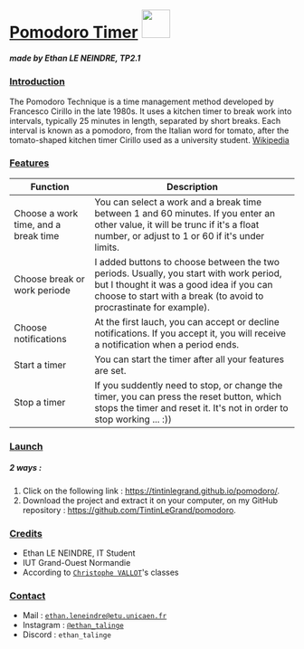 # [Pomodoro Timer](https://tintinlegrand.github.io/pomodoro/) <img src="ressources/pomodoro.ico" width="50"></img>
##### made by Ethan LE NEINDRE, TP2.1

### <u>Introduction</u>
The Pomodoro Technique is a time management method developed by Francesco Cirillo in the late 1980s. It uses a kitchen timer to break work into intervals, typically 25 minutes in length, separated by short breaks. Each interval is known as a pomodoro, from the Italian word for tomato, after the tomato-shaped kitchen timer Cirillo used as a university student. [Wikipedia](https://en.wikipedia.org/wiki/Pomodoro_Technique)

### <u>Features</u>
| Function | Description |
| -------- | ----------- |
| Choose a work time, and a break time | You can select a work and a break time between 1 and 60 minutes. If you enter an other value, it will be trunc if it's a float number, or adjust to 1 or 60 if it's under limits. |
| Choose break or work periode | I added buttons to choose between the two periods. Usually, you start with work period, but I thought it was a good idea if you can choose to start with a break (to avoid to procrastinate for example). |
| Choose notifications | At the first lauch, you can accept or decline notifications. If you accept it, you will receive a notification when a period ends. |
| Start a timer | You can start the timer after all your features are set. |
| Stop a timer | If you suddently need to stop, or change the timer, you can press the reset button, which stops the timer and reset it. It's not in order to stop working ... :)) |

### <u>Launch</u>
##### 2 ways :
1. Click on the following link : https://tintinlegrand.github.io/pomodoro/.
2. Download the project and extract it on your computer, on my GitHub repository : https://github.com/TintinLeGrand/pomodoro.

### <u>Credits</u>
- Ethan LE NEINDRE, IT Student 
- IUT Grand-Ouest Normandie
- According to [`Christophe VALLOT`](https://github.com/princecorg)'s classes

### <u>Contact</u>
- Mail : [`ethan.leneindre@etu.unicaen.fr`](mailto:ethan.leneindre@etu.unicaen.fr)
- Instagram : [`@ethan_talinge`](https://www.instagram.com/)
- Discord : `ethan_talinge`
